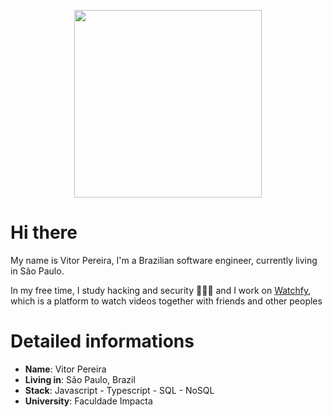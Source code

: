 
<p align="center">
    <img src="https://rapidapi.com/blog/wp-content/uploads/2017/01/octocat.gif" width='300px'>
</p>

# Hi there

My name is Vitor Pereira, I'm a Brazilian software engineer, currently living in São Paulo.

In my free time, I study hacking and security 👨🏼‍💻 and I work on [Watchfy](https://watchfy.com/), which is a platform to watch videos together with friends and other peoples

# Detailed informations
* **Name**: Vitor Pereira
* **Living in**: São Paulo, Brazil
* **Stack**: Javascript - Typescript - SQL - NoSQL
* **University**: Faculdade Impacta
